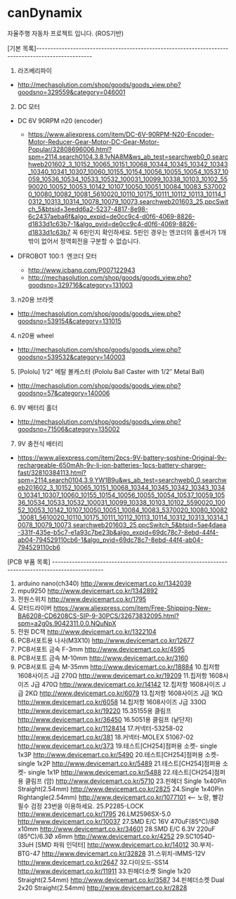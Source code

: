 # canDynamix
자율주행 자동차 프로젝트 입니다. (ROS기반)



[기본 목록]-------------------------------------------------------------------------------------------------- 

 1. 라즈베리파이  
  - http://mechasolution.com/shop/goods/goods_view.php?goodsno=329559&category=046001

 2. DC 모터    
 - DC 6V 90RPM n20 (encoder)  
   - https://www.aliexpress.com/item/DC-6V-90RPM-N20-Encoder-Motor-Reducer-Gear-Motor-DC-Gear-Motor-Popular/32808696006.html?spm=2114.search0104.3.8.1vNA8M&ws_ab_test=searchweb0_0,searchweb201602_3_10152_10065_10151_10068_10344_10345_10342_10343_10340_10341_10307_10060_10155_10154_10056_10055_10054_10537_10059_10536_10534_10533_10532_100031_10099_10338_10103_10102_5590020_10052_10053_10142_10107_10050_10051_10084_10083_5370020_10080_10082_10081_5610020_10110_10175_10111_10112_10113_10114_10312_10313_10314_10078_10079_10073,searchweb201603_25,ppcSwitch_5&btsid=3eedd6a2-5237-4817-8e98-6c2437aeba6f&algo_expid=de0cc9c4-d0f6-4069-8826-d1833d1c63b7-1&algo_pvid=de0cc9c4-d0f6-4069-8826-d1833d1c63b7
   꼭 6핀인지 확인하세요. 5핀인 경우는 엔코더의 홀센서가 1개 밖이 없어서 정역회전을 구분할 수 없습니다.

 - DFROBOT 100:1  엔코더 모터   
   - http://www.icbanq.com/P007122943
   - http://mechasolution.com/shop/goods/goods_view.php?goodsno=329716&category=131003
    
 3. n20용 브라켓 
 - http://mechasolution.com/shop/goods/goods_view.php?goodsno=539154&category=131015

 4. n20용 wheel 
  - http://mechasolution.com/shop/goods/goods_view.php?goodsno=539532&category=140003

 5. [Pololu] 1/2" 메탈 볼캐스터 (Pololu Ball Caster with 1/2″ Metal Ball) 
  - http://mechasolution.com/shop/goods/goods_view.php?goodsno=57&category=140006

 6. 9V 배터리 홀더 
 - http://mechasolution.com/shop/goods/goods_view.php?goodsno=71506&category=135002

 7. 9V 충전식 배터리 
 - https://www.aliexpress.com/item/2pcs-9V-battery-soshine-Original-9v-rechargeable-650mAh-9v-li-ion-batteries-1pcs-battery-charger-fast/32810384113.html?spm=2114.search0104.3.9.YW1B9u&ws_ab_test=searchweb0_0,searchweb201602_3_10152_10065_10151_10068_10344_10345_10342_10343_10340_10341_10307_10060_10155_10154_10056_10055_10054_10537_10059_10536_10534_10533_10532_100031_10099_10338_10103_10102_5590020_10052_10053_10142_10107_10050_10051_10084_10083_5370020_10080_10082_10081_5610020_10110_10175_10111_10112_10113_10114_10312_10313_10314_10078_10079_10073,searchweb201603_25,ppcSwitch_5&btsid=5ae4daea-331f-435e-b5c7-e1a93c7be23b&algo_expid=69dc78c7-8ebd-44f4-ab04-794529110cb6-1&algo_pvid=69dc78c7-8ebd-44f4-ab04-794529110cb6



[PCB 부품 목록] ------------------------------------------------------------------------------------------------


1. arduino nano(ch340)		http://www.devicemart.co.kr/1342039
2. mpu9250			http://www.devicemart.co.kr/1342892
3. 전원스위치			http://www.devicemart.co.kr/1795
4. 모터드라이버			https://www.aliexpress.com/item/Free-Shipping-New-BA6208-CD6208CS-SIP-9-30PCS/32673832095.html?spm=a2g0s.9042311.0.0.NQuNpX
5. 전원 DC잭			http://www.devicemart.co.kr/1322104
6. PCB서포트용 나사(M3X10)		http://www.devicemart.co.kr/12677
7. PCB서포트 금속 F-3mm		http://www.devicemart.co.kr/4595
8. PCB서포트 금속 M-10mm		http://www.devicemart.co.kr/3160
9. PCB서포트 금속 M-35mm		http://www.devicemart.co.kr/18884
10.칩저항 1608사이즈 J급 270Ω	http://www.devicemart.co.kr/19209
11.칩저항 1608사이즈 J급 470Ω	http://www.devicemart.co.kr/14142
12.칩저항 1608사이즈 J급 2KΩ		http://www.devicemart.co.kr/6079
13.칩저항 1608사이즈 J급 1KΩ		http://www.devicemart.co.kr/6058
14.칩저항 1608사이즈 J급 330Ω	http://www.devicemart.co.kr/19220
15.35155용 클림프			http://www.devicemart.co.kr/36450
16.5051용 클림프 (낱단자)		http://www.devicemart.co.kr/1128414
17.커넥터-53258-02			http://www.devicemart.co.kr/381
18.커넥터-MOLEX 51067-02		http://www.devicemart.co.kr/373
19.테스트[CH254]점퍼용 소켓- single 1x3P http://www.devicemart.co.kr/5490
20.테스트[CH254]점퍼용 소켓- single 1x2P http://www.devicemart.co.kr/5489
21.테스트[CH254]점퍼용 소켓- single 1x1P http://www.devicemart.co.kr/5488
22.테스트[CH254]점퍼용 클림프 (암)	    http://www.devicemart.co.kr/5710
23.핀헤더 Single 1x40Pin Straight(2.54mm) http://www.devicemart.co.kr/2825
24.Single 1x40Pin Rightangle(2.54mm)	http://www.devicemart.co.kr/1077101  <-- 노랑, 빨강 필수 검정 23번을 이용하세요.
25.P2285-LOCK			http://www.devicemart.co.kr/1795
26.LM2596SX-5.0			http://www.devicemart.co.kr/10037
27.SMD E/C 16V 470uF(85℃)/8Ø x10mm http://www.devicemart.co.kr/34601
28.SMD E/C 6.3V 220uF (85℃)/6.3Ø x6mm http://www.devicemart.co.kr/4252
29.SC1054D-33uH [SMD 파워 인덕터]	http://www.devicemart.co.kr/14012
30.부저-BTG-47			http://www.devicemart.co.kr/32828
31.스위치-IMMS-12V			http://www.devicemart.co.kr/2647
32.다이오드-SS14			http://www.devicemart.co.kr/11911
33.핀헤더소켓 Single 1x20 Straight(2.54mm) http://www.devicemart.co.kr/3587
34.핀헤더소켓 Dual 2x20 Straight(2.54mm) http://www.devicemart.co.kr/2828
